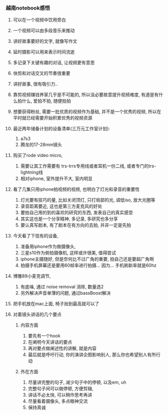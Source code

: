 ### 越南notebook感悟

1. 可以在一个视频中饮用旁白
2. 一个视频可以由多段音乐来推动
3. 讲好故事要好的文字, 就像写作文
4. 延时摄影可以用来表示时间流逝
5. 多记录下关键有趣的对话, 让视频更有意思
6. 快剪和对话交叉的节奏很重要
7. 讲好故事, 很有吸引力..
8. 靠剪视频赚钱养家几乎是不可能的, 所以没必要故意提升视频难度, 有道是有什么拍什么, 爱拍不拍, 随便拍拍
9. 想要获得粉丝, 需要一批优质的视频作为基础, 并不是一个优秀的视频, 所以在平时就已经需要开始积累优秀的视频资源
10. 最近两年储备计划的设备清单(三万元工作室计划): 
    1. a7s3
    2. 腾龙的17-28mm镜头

11. 购买了rode video micro, 
    1. 需要让其工作需要有 trs-trrs专用线或者耳机一份二线, 或者专门的trs-lightning线
    2. 相对iphone, 室外提升不大, 室内明显

12. 看了几集只用iphone拍视频的视频, 也明白了灯光和录音的重要性
    1. 灯光要有技巧的量, 比如关闭顶灯, 只打局部的光, 调低iso, 放大光圈等
    2. 录音距离要近, 这也是第三方麦克风的好处
    3. 要拍自己用的到的喜欢的研究的东西, 发表自己的真实感受
    4. 其实这也是一个分享精神, 多记录, 多研究也多分享
    5. 要认真写剧本, 有了剧本在有方向的去拍, 并非一定是先拍
13. 今天看了下现有的设备, 
    1. 准备用iphone作为做摄像头, 
    2. 三星s10作为俯拍摄像机, 这样或许很美, 值得尝试
    3. iphone主摄随好, 但是奈何比不过广角的重要, 拍自己还是要超广角啊
    4. 拍摄手机屏幕还是要用60帧率进行拍摄… 因为… 手机刷新率就是60hz
14. 博雅89小麦克调节, 
    1. 有底噪, 通过 noise removal 消除, 数量选2
    2. 另外解决声音单薄的问题, 通过bassBoost解决

15. 把手机放在mac上面, 椅子抬到最高就可以了
16. 对着镜头讲话的几个要点
    1. 内容方面
       1. 要先有一个hook
       2. 在阐明今天讲话的要点
       3. 再对要点做阐述性的讲解, 就是内容
       4. 最后就是呼吁行动, 你的演讲企图影响别人, 那么你也希望别人有所行动

    2. 外在方面
       1. 尽量讲完整的句子, 减少句子中的停顿, 以及em, uh
       2. 完整句子间可以做停顿, 方便剪辑, 
       3. 讲话不必太快, 可以稍作思考再讲
       4. 尽量看着摄像头, 多点眼神交流
       5. 保持真诚


